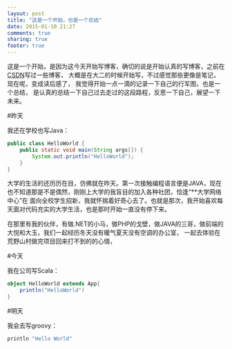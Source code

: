```yaml
---
layout: post
title: "这是一个开始，也是一个总结"
date: 2015-01-10 21:27
comments: true
sharing: true
footer: true
---
```


这是一个开始，是因为这今天开始写博客，确切的说是开始认真的写博客，之前在[CSDN](http://blog.csdn.net/wclxyn)写过一些博客，
大概是在大二的时候开始写，不过感觉那些更像是笔记，现在呢，变成读后感了，
我觉得开始一点一滴的记录一下自己的行军图，也是一个总结，
是认真的总结一下自己过去走过的这段路程，反思一下自己，展望一下未来。

#昨天

我还在学校也写Java：

```java
public class HelloWorld {
    public static void main(String args[]) {
        System.out.println("HelloWorld");
    }
}
```
大学的生活的还历历在目，仿佛就在昨天。第一次接触编程语言便是JAVA，现在也不知道那是不是偶然，刚刚上大学的我盲目的加入各种社团，恰逢“**大学网络中心”在
面向全校学生招新，我就怀揣着好奇心去了。也就是那次，我开始喜欢每天面对代码充实的大学生活，也是那时开始一直没有停下来。

在那里有我的伙伴，有做.NET的小马，做PHP的戈壁，做JAVA的三哥，做前端的大悦和大玉，我们一起经历冬天没有暖气夏天没有空调的办公室，
一起去体验在荒野山村做完项目回来打不到的的心情，


#今天

我在公司写Scala：

```scala
object HelloWorld extends App{
    println("HelloWorld")
}
```
#明天

我会去写groovy：

```groovy
println "Hello World"
```